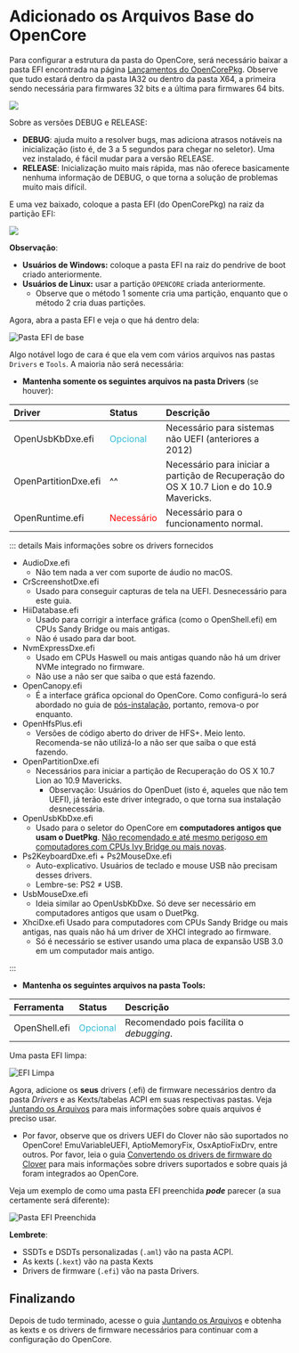 # Adicionado os Arquivos Base do OpenCore

Para configurar a estrutura da pasta do OpenCore, será necessário baixar a pasta EFI encontrada na página [Lançamentos do OpenCorePkg](https://github.com/acidanthera/OpenCorePkg/releases/). Observe que tudo estará dentro da pasta IA32 ou dentro da pasta X64, a primeira sendo necessária para firmwares 32 bits e a última para firmwares 64 bits.

![](../images/installer-guide/opencore-efi-md/ia32-x64.png)

Sobre as versões DEBUG e RELEASE:

* **DEBUG**: ajuda muito a resolver bugs, mas adiciona atrasos notáveis na inicialização (isto é, de 3 a 5 segundos para chegar no seletor). Uma vez instalado, é fácil mudar para a versão RELEASE.
* **RELEASE**: Inicialização muito mais rápida, mas não oferece basicamente nenhuma informação de DEBUG, o que torna a solução de problemas muito mais difícil.

E uma vez baixado, coloque a pasta EFI (do OpenCorePkg) na raiz da partição EFI:

![](../images/installer-guide/opencore-efi-md/efi-moved.png)

**Observação**:

* **Usuários de Windows:** coloque a pasta EFI na raiz do pendrive de boot criado anteriormente.
* **Usuários de Linux:** usar a partição `OPENCORE` criada anteriormente.
  * Observe que o método 1 somente cria uma partição, enquanto que o método 2 cria duas partições.

Agora, abra a pasta EFI e veja o que há dentro dela:

![Pasta EFI de base](../images/installer-guide/opencore-efi-md/base-efi.png)

Algo notável logo de cara é que ela vem com vários arquivos nas pastas `Drivers` e `Tools`. A maioria não será necessária:

* **Mantenha somente os seguintes arquivos na pasta Drivers** (se houver):

| Driver | Status | Descrição |
| :--- | :--- | :--- |
| OpenUsbKbDxe.efi | <span style="color:#30BCD5"> Opcional </span> | Necessário para sistemas não UEFI (anteriores a 2012) |
| OpenPartitionDxe.efi | ^^ | Necessário para iniciar a partição de Recuperação do OS X 10.7 Lion e do 10.9 Mavericks. |
| OpenRuntime.efi | <span style="color:red"> Necessário </span> | Necessário para o funcionamento normal. |

::: details Mais informações sobre os drivers fornecidos

* AudioDxe.efi
  * Não tem nada a ver com suporte de áudio no macOS.
* CrScreenshotDxe.efi
  * Usado para conseguir capturas de tela na UEFI. Desnecessário para este guia.
* HiiDatabase.efi
  * Usado para corrigir a interface gráfica (como o OpenShell.efi) em CPUs Sandy Bridge ou mais antigas.
  * Não é usado para dar boot.
* NvmExpressDxe.efi
  * Usado em CPUs Haswell ou mais antigas quando não há um driver NVMe integrado no firmware.
  * Não use a não ser que saiba o que está fazendo.
* OpenCanopy.efi
  * É a interface gráfica opcional do OpenCore. Como configurá-lo será abordado no guia de [pós-instalação](https://dortania.github.io/OpenCore-Post-Install/cosmetic/gui.html), portanto, remova-o por enquanto.
* OpenHfsPlus.efi
  * Versões de código aberto do driver de HFS+. Meio lento. Recomenda-se não utilizá-lo a não ser que saiba o que está fazendo.
* OpenPartitionDxe.efi
  * Necessários para iniciar a partição de Recuperação do OS X 10.7 Lion ao 10.9 Mavericks.
    * Observação: Usuários do OpenDuet (isto é, aqueles que não tem UEFI), já terão este driver integrado, o que torna sua instalação desnecessária.
* OpenUsbKbDxe.efi
  * Usado para o seletor do OpenCore em **computadores antigos que usam o DuetPkg**. [Não recomendado e até mesmo perigoso em computadores com CPUs Ivy Bridge ou mais novas](https://applelife.ru/threads/opencore-obsuzhdenie-i-ustanovka.2944066/page-176#post-856653).
* Ps2KeyboardDxe.efi + Ps2MouseDxe.efi
  * Auto-explicativo. Usuários de teclado e mouse USB não precisam desses drivers.
  * Lembre-se: PS2 ≠ USB.
* UsbMouseDxe.efi
  * Ideia similar ao OpenUsbKbDxe. Só deve ser necessário em computadores antigos que usam o DuetPkg.
* XhciDxe.efi
  Usado para computadores com CPUs Sandy Bridge ou mais antigas, nas quais não há um driver de XHCI integrado ao firmware.
  * Só é necessário se estiver usando uma placa de expansão USB 3.0 em um computador mais antigo.

:::

* **Mantenha os seguintes arquivos na pasta Tools:**

| Ferramenta | Status | Descrição |
| :--- | :--- | :--- |
| OpenShell.efi | <span style="color:#30BCD5"> Opcional </span> | Recomendado pois facilita o _debugging_. |

Uma pasta EFI limpa:

![EFI Limpa](../images/installer-guide/opencore-efi-md/clean-efi.png)

Agora, adicione os **seus** drivers (.efi) de firmware necessários dentro da pasta _Drivers_ e as Kexts/tabelas ACPI em suas respectivas pastas. Veja [Juntando os Arquivos](../ktext.md) para mais informações sobre quais arquivos é preciso usar.

* Por favor, observe que os drivers UEFI do Clover não são suportados no OpenCore! EmuVariableUEFI, AptioMemoryFix, OsxAptioFixDrv, entre outros. Por favor, leia o guia [Convertendo os drivers de firmware do Clover](https://github.com/dortania/OpenCore-Install-Guide/blob/master/clover-conversion/clover-efi.md) para mais informações sobre drivers suportados e sobre quais já foram integrados ao OpenCore.

Veja um exemplo de como uma pasta EFI preenchida ***pode*** parecer (a sua certamente será diferente):

![Pasta EFI Preenchida](../images/installer-guide/opencore-efi-md/populated-efi.png)

**Lembrete**:

* SSDTs e DSDTs personalizadas (`.aml`) vão na pasta ACPI.
* As kexts (`.kext`) vão na pasta Kexts
* Drivers de firmware (`.efi`) vão na pasta Drivers.

## Finalizando

Depois de tudo terminado, acesse o guia [Juntando os Arquivos](../ktext.md) e obtenha as kexts e os drivers de firmware necessários para continuar com a configuração do OpenCore.
